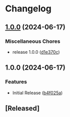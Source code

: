 # Changelog

## [1.0.0](https://github.com/SELISEdigitalplatforms/gotenberg/compare/gotenberg/v1.0.0...gotenberg/v1.0.0) (2024-06-17)


### Miscellaneous Chores

* release 1.0.0 ([d1e370c](https://github.com/SELISEdigitalplatforms/gotenberg/commit/d1e370caf18bab7647e89aa98ccc02fc56625b95))

## 1.0.0 (2024-06-17)


### Features

* Initial Release ([b4f025a](https://github.com/SELISEdigitalplatforms/gotenberg/commit/b4f025aa53448aa818052e8cf1fd46ee1541a7af))

## [Released]
